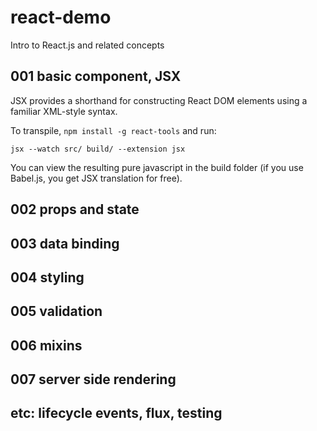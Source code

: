 # react-demo
Intro to React.js and related concepts

## 001 basic component, JSX

JSX provides a shorthand for constructing React DOM elements using a familiar XML-style syntax.

To transpile, `npm install -g react-tools` and run:

`jsx --watch src/ build/ --extension jsx`

You can view the resulting pure javascript in the build folder (if you use Babel.js, you get JSX translation for free).

## 002 props and state

## 003 data binding

## 004 styling

## 005 validation

## 006 mixins

## 007 server side rendering

## etc: lifecycle events, flux, testing